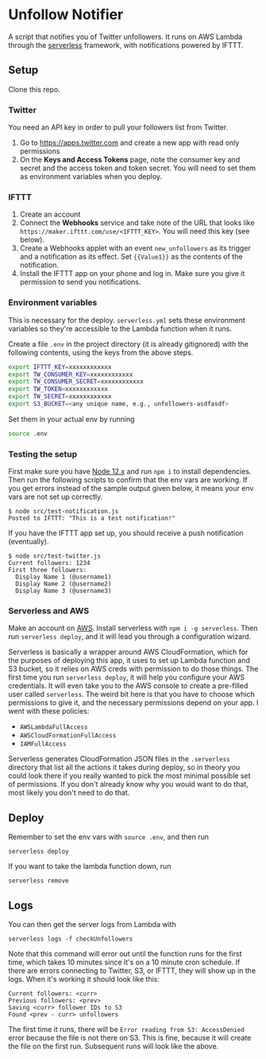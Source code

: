 # Unfollow Notifier

A script that notifies you of Twitter unfollowers. It runs on AWS Lambda through the [serverless](https://www.serverless.com/) framework, with notifications powered by IFTTT.

## Setup

Clone this repo.

### Twitter

You need an API key in order to pull your followers list from Twitter.

1. Go to https://apps.twitter.com and create a new app with read only permissions
1. On the **Keys and Access Tokens** page, note the consumer key and secret and the access token and token secret. You will need to set them as environment variables when you deploy.

### IFTTT

1. Create an account
1. Connect the **Webhooks** service and take note of the URL that looks like `https://maker.ifttt.com/use/<IFTTT_KEY>`. You will need this key (see below).
1. Create a Webhooks applet with an event `new_unfollowers` as its trigger and a notification as its effect. Set `{{Value1}}` as the contents of the notification.
1. Install the IFTTT app on your phone and log in. Make sure you give it permission to send you notifications.

### Environment variables

This is necessary for the deploy. `serverless.yml` sets these environment variables so they're accessible to the Lambda function when it runs.

Create a file `.env` in the project directory (it is already gitignored) with the following contents, using the keys from the above steps.

```bash
export IFTTT_KEY=xxxxxxxxxxxx
export TW_CONSUMER_KEY=xxxxxxxxxxxx
export TW_CONSUMER_SECRET=xxxxxxxxxxxx
export TW_TOKEN=xxxxxxxxxxxx
export TW_SECRET=xxxxxxxxxxxx
export S3_BUCKET=<any unique name, e.g., unfollowers-asdfasdf>
```

Set them in your actual env by running

```bash
source .env
```

### Testing the setup

First make sure you have [Node 12.x](https://nodejs.org/en/) and run `npm i` to install dependencies. Then run the following scripts to confirm that the env vars are working. If you get errors instead of the sample output given below, it means your env vars are not set up correctly.

```
$ node src/test-notification.js
Posted to IFTTT: "This is a test notification!"
```

If you have the IFTTT app set up, you should receive a push notification (eventually).

```
$ node src/test-twitter.js
Current followers: 1234
First three followers:
  Display Name 1 (@username1)
  Display Name 2 (@username2)
  Display Name 3 (@username3)
```

### Serverless and AWS

Make an account on [AWS](https://aws.amazon.com/). Install serverless with `npm i -g serverless`. Then run `serverless deploy`, and it will lead you through a configuration wizard.

Serverless is basically a wrapper around AWS CloudFormation, which for the purposes of deploying this app, it uses to set up Lambda function and S3 bucket, so it relies on AWS creds with permission to do those things. The first time you run `serverless deploy`, it will help you configure your AWS credentials. It will even take you to the AWS console to create a pre-filled user called `serverless`. The weird bit here is that you have to choose which permissions to give it, and the necessary permissions depend on your app. I went with these policies:

- `AWSLambdaFullAccess`
- `AWSCloudFormationFullAccess`
- `IAMFullAccess`

Serverless generates CloudFormation JSON files in the `.serverless` directory that list all the actions it takes during deploy, so in theory you could look there if you really wanted to pick the most minimal possible set of permissions. If you don't already know why you would want to do that, most likely you don't need to do that.

## Deploy

Remember to set the env vars with `source .env`, and then run

```
serverless deploy
```

If you want to take the lambda function down, run

```
serverless remove
```

## Logs

You can then get the server logs from Lambda with

```
serverless logs -f checkUnfollowers
```

Note that this command will error out until the function runs for the first time, which takes 10 minutes since it's on a 10 minute cron schedule. If there are errors connecting to Twitter, S3, or IFTTT, they will show up in the logs. When it's working it should look like this:

```
Current followers: <curr>
Previous followers: <prev>
Saving <curr> follower IDs to S3
Found <prev - curr> unfollowers
```

The first time it runs, there will be `Error reading from S3: AccessDenied` error because the file is not there on S3. This is fine, because it will create the file on the first run. Subsequent runs will look like the above.
